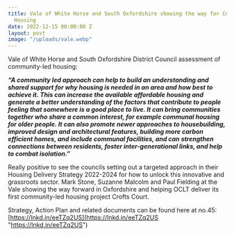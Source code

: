 ```yaml
---
title: Vale of White Horse and South Oxfordshire showing the way for Community-Led
  Housing
date: 2022-12-15 00:00:00 Z
layout: post
image: "/uploads/vale.webp"
---
```


Vale of White Horse and South Oxfordshire District Council assessment of community-led housing:  
  
**_“A community led approach can help to build an understanding and shared support for why housing is needed in an area and how best to achieve it. This can increase the available affordable housing and generate a better understanding of the factors that contribute to people feeling that somewhere is a good place to live. It can bring communities together who share a common interest, for example communal housing for older people. It can also promote newer approaches to housebuilding, improved design and architectural features, building more carbon efficient homes, and include communal facilities, and can strengthen connections between residents, foster inter-generational links, and help to combat isolation.”_**  
  
Really positive to see the councils setting out a targeted approach in their Housing Delivery Strategy 2022-2024 for how to unlock this innovative and grassroots sector. Mark Stone, Suzanne Malcolm and Paul Fielding at the Vale showing the way forward in Oxfordshire and helping OCLT deliver its first community-led housing project Crofts Court.  
  
Strategy, Action Plan and related documents can be found here at no.45: [https://lnkd.in/eeTZq2US](https://lnkd.in/eeTZq2US "https://lnkd.in/eeTZq2US")
